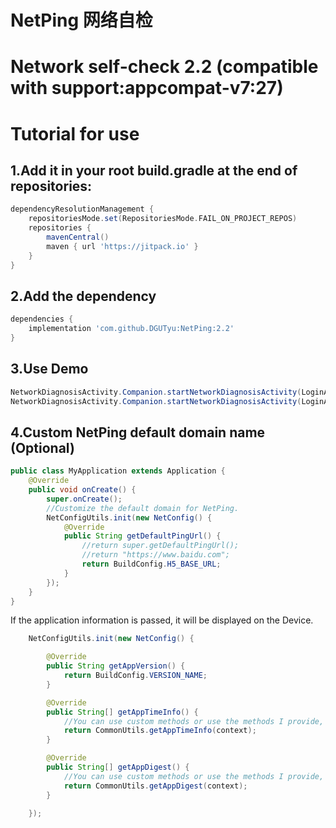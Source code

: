 # NetPing 网络自检
# Network self-check 2.2 (compatible with support:appcompat-v7:27)
# Tutorial for use
## 1.Add it in your root build.gradle at the end of repositories:
```groovy
dependencyResolutionManagement {
    repositoriesMode.set(RepositoriesMode.FAIL_ON_PROJECT_REPOS)
    repositories {
        mavenCentral()
        maven { url 'https://jitpack.io' }
    }
}
```
## 2.Add the dependency
```groovy
dependencies {
    implementation 'com.github.DGUTyu:NetPing:2.2'
}
```
## 3.Use Demo
```java
NetworkDiagnosisActivity.Companion.startNetworkDiagnosisActivity(LoginActivity.this);
NetworkDiagnosisActivity.Companion.startNetworkDiagnosisActivity(LoginActivity.this, "https://www.baidu.com/");
```
## 4.Custom NetPing default domain name (Optional)
```java
public class MyApplication extends Application {
    @Override
    public void onCreate() {
        super.onCreate();
        //Customize the default domain for NetPing.
        NetConfigUtils.init(new NetConfig() {
            @Override
            public String getDefaultPingUrl() {
                //return super.getDefaultPingUrl();
                //return "https://www.baidu.com";
                return BuildConfig.H5_BASE_URL;
            }
        });
    }
}
```
If the application information is passed, it will be displayed on the Device.
```java
    NetConfigUtils.init(new NetConfig() {

        @Override
        public String getAppVersion() {
            return BuildConfig.VERSION_NAME;
        }

        @Override
        public String[] getAppTimeInfo() {
            //You can use custom methods or use the methods I provide, as follows.
            return CommonUtils.getAppTimeInfo(context);
        }

        @Override
        public String[] getAppDigest() {
            //You can use custom methods or use the methods I provide, as follows.
            return CommonUtils.getAppDigest(context);
        }

    });
```